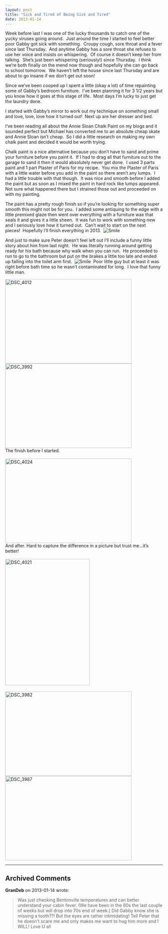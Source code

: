```yaml
---
layout: post
title: "Sick and Tired of Being Sick and Tired"
date: 2013-01-14
---
```


<p>Week before last I was one of the lucky thousands to catch one of the yucky viruses going around.&#160; Just around the time I started to feel better poor Gabby got sick with something.&#160; Croupy cough, sore throat and a fever since last Thursday.&#160; And anytime Gabby has a sore throat she refuses to use her voice and insists on whispering.&#160; Of course it doesn’t keep her from talking.&#160; She’s just been whispering (seriously!) since Thursday.&#160; I think we’re both finally on the mend now though and hopefully she can go back to school tomorrow.&#160; We haven’t left the house since last Thursday and are about to go insane if we don’t get out soon!&#160;&#160; </p>  <p>Since we’ve been cooped up I spent a little (okay a lot) of time repainting some of Gabby’s bedroom furniture.&#160; I’ve been planning it for 3 1/2 years but you know how it goes at this stage of life.&#160; Most days I’m lucky to just get the laundry done.&#160; </p>  <p>I started with Gabby’s mirror to work out my technique on something small and love, love, love how it turned out!&#160; Next up are her dresser and bed.&#160; </p>  <p>I’ve been reading all about the Annie Sloan Chalk Paint on my blogs and it sounded perfect but Michael has converted me to an absolute cheap skate and Annie Sloan isn’t cheap.&#160; So I did a little research on making my own chalk paint and decided it would be worth trying.&#160; </p>  <p>Chalk paint is a nice alternative because you don’t have to sand and prime your furniture before you paint it.&#160; If I had to drag all that furniture out to the garage to sand it then it would absolutely never get done.&#160; I used 3 parts paint and 1 part Plaster of Paris for my recipe.&#160; You mix the Plaster of Paris with a little water before you add in the paint so there aren’t any lumps.&#160; I had a little trouble with that though.&#160; It was nice and smooth before I added the paint but as soon as I mixed the paint in hard rock like lumps appeared.&#160; Not sure what happened there but I strained those out and proceeded on with my painting.&#160; </p>  <p>The paint has a pretty rough finish so if you’re looking for something super smooth this might not be for you.&#160; I added some antiquing to the edge with a little premixed glaze then went over everything with a furniture wax that seals it and gives it a little sheen.&#160; It was fun to work with something new and I seriously love how it turned out.&#160; Can’t wait to start on the next pieces!&#160; Hopefully I’ll finish everything in 2013.&#160; <img style="border-bottom-style: none; border-left-style: none; border-top-style: none; border-right-style: none" class="wlEmoticon wlEmoticon-smile" alt="Smile" src="/thepaladinos/assets/images/wlEmoticon-smile.png" />&#160; </p>  <p>And just to make sure Peter doesn’t feel left out I’ll include a funny little story about him from last night.&#160; He was literally running around getting ready for his bath because why walk when you can run.&#160; He proceeded to run to go to the bathroom but put on the brakes a little too late and ended up falling into the toilet arm first.&#160; <img style="border-bottom-style: none; border-left-style: none; border-top-style: none; border-right-style: none" class="wlEmoticon wlEmoticon-smile" alt="Smile" src="/thepaladinos/assets/images/wlEmoticon-smile.png" />&#160; Poor little guy but at least it was right before bath time so he wasn’t contaminated for long.&#160; I love that funny little man.</p>  <p><a href="/thepaladinos/assets/images/DSC_4012.jpg" target="_blank"><img style="background-image: none; border-right-width: 0px; padding-left: 0px; padding-right: 0px; display: inline; border-top-width: 0px; border-bottom-width: 0px; border-left-width: 0px; padding-top: 0px" title="DSC_4012" border="0" alt="DSC_4012" src="/thepaladinos/assets/images/DSC_4012_thumb.jpg" width="404" height="270" /></a><a href="/thepaladinos/assets/images/DSC_3992.jpg" target="_blank"><img style="background-image: none; border-bottom: 0px; border-left: 0px; margin: 0px; padding-left: 0px; padding-right: 0px; display: inline; border-top: 0px; border-right: 0px; padding-top: 0px" title="DSC_3992" border="0" alt="DSC_3992" src="/thepaladinos/assets/images/DSC_3992_thumb.jpg" width="404" height="270" /></a>    <br />The finish before I started.    <br />    <br /><a href="/thepaladinos/assets/images/DSC_4024.jpg" target="_blank"><img style="background-image: none; border-right-width: 0px; padding-left: 0px; padding-right: 0px; display: inline; border-top-width: 0px; border-bottom-width: 0px; border-left-width: 0px; padding-top: 0px" title="DSC_4024" border="0" alt="DSC_4024" src="/thepaladinos/assets/images/DSC_4024_thumb.jpg" width="404" height="270" /></a>    <br />And after. Hard to capture the difference in a picture but trust me…it’s better!    <br />    <br /><a href="/thepaladinos/assets/images/DSC_4021.jpg" target="_blank"><img style="background-image: none; border-bottom: 0px; border-left: 0px; margin: 0px; padding-left: 0px; padding-right: 0px; display: inline; border-top: 0px; border-right: 0px; padding-top: 0px" title="DSC_4021" border="0" alt="DSC_4021" src="/thepaladinos/assets/images/DSC_4021_thumb.jpg" width="270" height="404" /></a>&#160; <br />    <br /><a href="/thepaladinos/assets/images/DSC_3982.jpg" target="_blank"><img style="background-image: none; border-bottom: 0px; border-left: 0px; margin: 0px; padding-left: 0px; padding-right: 0px; display: inline; border-top: 0px; border-right: 0px; padding-top: 0px" title="DSC_3982" border="0" alt="DSC_3982" src="/thepaladinos/assets/images/DSC_3982_thumb.jpg" width="404" height="270" /></a><a href="/thepaladinos/assets/images/DSC_3987.jpg" target="_blank"><img style="background-image: none; border-bottom: 0px; border-left: 0px; padding-left: 0px; padding-right: 0px; display: inline; border-top: 0px; border-right: 0px; padding-top: 0px" title="DSC_3987" border="0" alt="DSC_3987" src="/thepaladinos/assets/images/DSC_3987_thumb.jpg" width="404" height="270" /></a></p>


---

## Archived Comments

**GranDeb** on 2013-01-14 wrote:

> Was just checking Bentonville temperatures and can better understand your cabin fever.  (We have been in the 80s the last couple of weeks but will drop into 70s end of week.)  Did Gabby know she is missing a tooth??! But the eyes are rather intimidating!  Tell Peter that he doesn't scare me and only makes me want to hug him more and I WILL!
Love U all
